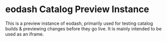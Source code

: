 # eodash Catalog Preview Instance

This is a preview instance of eodash, primarily used for testing catalog builds & previewing changes before they go live. It is mainly intended to be used as an iframe.
